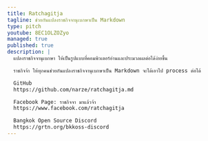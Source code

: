 ```yaml
---
title: Ratchagitja
tagline: ช่วยกันแปลงราชกิจจานุเบกษาเป็น Markdown
type: pitch
youtube: 8EC1OLZOZyo
managed: true
published: true
description: |
  แปลงราชกิจจานุเบกษา ให้เป็นรูปแบบที่คอมพิวเตอร์อ่านและประมวลผลต่อได้ง่ายขึ้น

  ราชกิจจ้า ให้ทุกคนช่วยกันแปลงราชกิจจานุเบกษาเป็น Markdown จะได้เอาไป process ต่อได้

  GitHub
  https://github.com/narze/ratchagitja.md

  Facebook Page: ราชกิจจา มาแล้วจ้า
  https://www.facebook.com/ratchagitja

  Bangkok Open Source Discord
  https://grtn.org/bkkoss-discord
---
```

